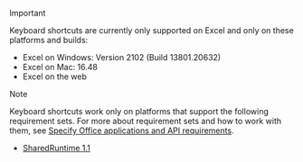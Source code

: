 > [!IMPORTANT]
> Keyboard shortcuts are currently only supported on Excel and only on these platforms and builds:
>
>* Excel on Windows: Version 2102 (Build 13801.20632)
>* Excel on Mac: 16.48
>* Excel on the web

> [!NOTE]
> Keyboard shortcuts work only on platforms that support the following requirement sets. For more about requirement sets and how to work with them, see [Specify Office applications and API requirements](../develop/specify-office-hosts-and-api-requirements.md).
>
> - [SharedRuntime 1.1](../reference/requirement-sets/shared-runtime-requirement-sets.md)
